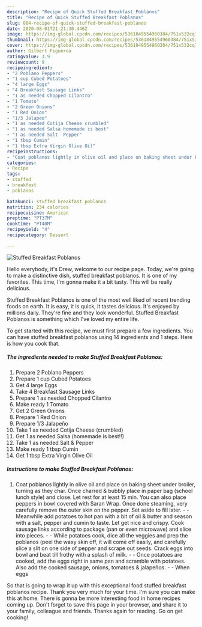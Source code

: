 ```yaml
---
description: "Recipe of Quick Stuffed Breakfast Poblanos"
title: "Recipe of Quick Stuffed Breakfast Poblanos"
slug: 884-recipe-of-quick-stuffed-breakfast-poblanos
date: 2020-08-01T21:21:30.446Z
image: https://img-global.cpcdn.com/recipes/5361849554960384/751x532cq70/stuffed-breakfast-poblanos-recipe-main-photo.jpg
thumbnail: https://img-global.cpcdn.com/recipes/5361849554960384/751x532cq70/stuffed-breakfast-poblanos-recipe-main-photo.jpg
cover: https://img-global.cpcdn.com/recipes/5361849554960384/751x532cq70/stuffed-breakfast-poblanos-recipe-main-photo.jpg
author: Gilbert Figueroa
ratingvalue: 3.9
reviewcount: 9
recipeingredient:
- "2 Poblano Peppers"
- "1 cup Cubed Potatoes"
- "4 large Eggs"
- "4 Breakfast Sausage Links"
- "1 as needed Chopped Cilantro"
- "1 Tomato"
- "2 Green Onions"
- "1 Red Onion"
- "1/3 Jalapeo"
- "1 as needed Cotija Cheese crumbled"
- "1 as needed Salsa homemade is best"
- "1 as needed Salt  Pepper"
- "1 tbsp Cumin"
- "1 tbsp Extra Virgin Olive Oil"
recipeinstructions:
- "Coat poblanos lightly in olive oil and place on baking sheet under broiler, turning as they char.  Once charred &amp; bubbly place in paper bag (school lunch style) and close.  Let rest for at least 15 min.  You can also place peppers in bowl covered with Saran Wrap.  Once done steaming, very carefully remove the outer skin on the pepper.  Set aside to fill later.  Meanwhile add potatoes to hot pan with a bit of oil &amp; butter and season with a salt, pepper and cumin to taste.  Let get nice and crispy.  Cook sausage links according to package (pan or even microwave) and slice into pieces.  While potatoes cook, dice all the veggies and prep the poblanos (peel the waxy skin off, it will come off easily, and carefully slice a slit on one side of pepper and scrape out seeds. Crack eggs into bowl and beat till frothy with a splash of milk.  Once potatoes are cooked, add the eggs right in same pan and scramble with potatoes.  Also add the cooked sausage, onions, tomatoes &amp; jalapeños.    When eggs"
categories:
- Recipe
tags:
- stuffed
- breakfast
- poblanos

katakunci: stuffed breakfast poblanos 
nutrition: 234 calories
recipecuisine: American
preptime: "PT37M"
cooktime: "PT40M"
recipeyield: "4"
recipecategory: Dessert

---
```



![Stuffed Breakfast Poblanos](https://img-global.cpcdn.com/recipes/5361849554960384/751x532cq70/stuffed-breakfast-poblanos-recipe-main-photo.jpg)

Hello everybody, it's Drew, welcome to our recipe page. Today, we're going to make a distinctive dish, stuffed breakfast poblanos. It is one of my favorites. This time, I'm gonna make it a bit tasty. This will be really delicious.



Stuffed Breakfast Poblanos is one of the most well liked of recent trending foods on earth. It is easy, it is quick, it tastes delicious. It's enjoyed by millions daily. They're fine and they look wonderful. Stuffed Breakfast Poblanos is something which I've loved my entire life.


To get started with this recipe, we must first prepare a few ingredients. You can have stuffed breakfast poblanos using 14 ingredients and 1 steps. Here is how you cook that.

<!--inarticleads1-->

##### The ingredients needed to make Stuffed Breakfast Poblanos:

1. Prepare 2 Poblano Peppers
1. Prepare 1 cup Cubed Potatoes
1. Get 4 large Eggs
1. Take 4 Breakfast Sausage Links
1. Prepare 1 as needed Chopped Cilantro
1. Make ready 1 Tomato
1. Get 2 Green Onions
1. Prepare 1 Red Onion
1. Prepare 1/3 Jalapeño
1. Take 1 as needed Cotija Cheese (crumbled)
1. Get 1 as needed Salsa (homemade is best!!)
1. Take 1 as needed Salt &amp; Pepper
1. Make ready 1 tbsp Cumin
1. Get 1 tbsp Extra Virgin Olive Oil




<!--inarticleads2-->

##### Instructions to make Stuffed Breakfast Poblanos:

1. Coat poblanos lightly in olive oil and place on baking sheet under broiler, turning as they char.  Once charred &amp; bubbly place in paper bag (school lunch style) and close.  Let rest for at least 15 min.  You can also place peppers in bowl covered with Saran Wrap.  Once done steaming, very carefully remove the outer skin on the pepper.  Set aside to fill later. -  - Meanwhile add potatoes to hot pan with a bit of oil &amp; butter and season with a salt, pepper and cumin to taste.  Let get nice and crispy.  Cook sausage links according to package (pan or even microwave) and slice into pieces. -  - While potatoes cook, dice all the veggies and prep the poblanos (peel the waxy skin off, it will come off easily, and carefully slice a slit on one side of pepper and scrape out seeds. Crack eggs into bowl and beat till frothy with a splash of milk. -  - Once potatoes are cooked, add the eggs right in same pan and scramble with potatoes.  Also add the cooked sausage, onions, tomatoes &amp; jalapeños.   -  - When eggs




So that is going to wrap it up with this exceptional food stuffed breakfast poblanos recipe. Thank you very much for your time. I'm sure you can make this at home. There is gonna be more interesting food in home recipes coming up. Don't forget to save this page in your browser, and share it to your family, colleague and friends. Thanks again for reading. Go on get cooking!
